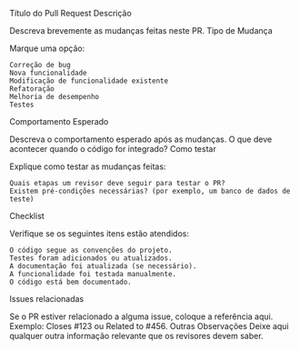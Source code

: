 Título do Pull Request
Descrição

Descreva brevemente as mudanças feitas neste PR.
Tipo de Mudança

Marque uma opção:

    Correção de bug
    Nova funcionalidade
    Modificação de funcionalidade existente
    Refatoração
    Melhoria de desempenho
    Testes

Comportamento Esperado

Descreva o comportamento esperado após as mudanças. O que deve acontecer quando o código for integrado?
Como testar

Explique como testar as mudanças feitas:

    Quais etapas um revisor deve seguir para testar o PR?
    Existem pré-condições necessárias? (por exemplo, um banco de dados de teste)

Checklist


Verifique se os seguintes itens estão atendidos:

    O código segue as convenções do projeto.
    Testes foram adicionados ou atualizados.
    A documentação foi atualizada (se necessário).
    A funcionalidade foi testada manualmente.
    O código está bem documentado.

Issues relacionadas

Se o PR estiver relacionado a alguma issue, coloque a referência aqui. Exemplo: Closes #123 ou Related to #456.
Outras Observações
Deixe aqui qualquer outra informação relevante que os revisores devem saber.